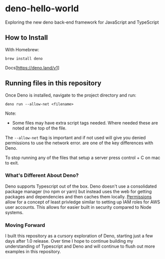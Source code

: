 # deno-hello-world
Exploring the new deno back-end framework for JavaScript and TypeScript

## How to Install
With Homebrew:
```
brew install deno
```
Docs[https://deno.land/v1]

## Running files in this repository
Once Deno is installed, navigate to the project directory and run:

```
deno run --allow-net <filename>
```
Note:
- Some files may have extra script tags needed.  Where needed these are noted at the top of the file.

The ``` --allow-net ``` flag is important and if not used will give you denied permissions to use
the network error.   are one of the key differences with Deno.

To stop running any of the files that setup a server press control + C on mac to exit.

### What's Different About Deno?
Deno supports Typescript out of the box.
Deno doesn't use a consolidated package manager (no npm or yarn) but instead uses the web
for getting packages and dependencies and then caches them locally.
[Permissions](https://deno.land/manual/getting_started/permissions) allow for a concept of least privledge
similar to setting up IAM roles for AWS user accounts.  This allows for easier built in security compared
to Node systems.

### Moving Forward
I built this repository as a cursory exploration of Deno, starting just a few days after 1.0 release.
Over time I hope to continue building my understanding of Typescript and Deno and will continue to flush out
more examples in this repository.